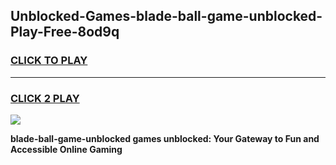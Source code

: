 
## Unblocked-Games-blade-ball-game-unblocked-Play-Free-8od9q
<h3>
<a href="https://premium76.site?title=blade-ball-game-unblocked&ref=18A">CLICK TO PLAY</a></h3>
<hr>

<h3>
<a href="https://premium76.site?title=blade-ball-game-unblocked&ref=18A">CLICK 2 PLAY</a>
  
</h3>

<a href="https://premium76.site?title=blade-ball-game-unblocked&ref=18A"><img src="https://clearcache.store/games.png"></a>


**blade-ball-game-unblocked games unblocked: Your Gateway to Fun and Accessible Online Gaming**
